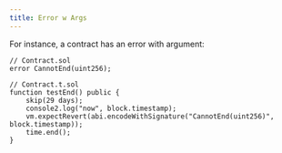 ```yaml
---
title: Error w Args
---
```


For instance, a contract has an error with argument:

```solidity
// Contract.sol
error CannotEnd(uint256);
```

```solidity
// Contract.t.sol
function testEnd() public {
    skip(29 days);
    console2.log("now", block.timestamp);
    vm.expectRevert(abi.encodeWithSignature("CannotEnd(uint256)", block.timestamp));
    time.end();
}
```
